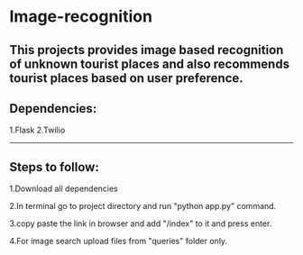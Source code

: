 # Image-recognition
This projects provides image based recognition of unknown tourist places and also recommends tourist places based on user preference.
-----------------------------------------
Dependencies:
-----------------------------------------
1.Flask
2.Twilio


-----------------------------------------
Steps to follow:
-----------------------------------------
1.Download all dependencies

2.In terminal go to project directory and run "python app.py" command.

3.copy paste the link in browser and add "/index" to it and press enter.

4.For image search upload files from "queries" folder only.
